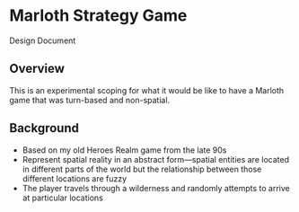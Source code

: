 # Marloth Strategy Game

Design Document

## Overview

This is an experimental scoping for what it would be like to have a Marloth game that was turn-based and non-spatial.

## Background

* Based on my old Heroes Realm game from the late 90s
* Represent spatial reality in an abstract form—spatial entities are located in different parts of the world but the relationship between those different locations are fuzzy
* The player travels through a wilderness and randomly attempts to arrive at particular locations

